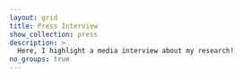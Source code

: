```yaml
---
layout: grid
title: Press Interview
show_collection: press
description: >
  Here, I highlight a media interview about my research!
no_groups: true
---
```

